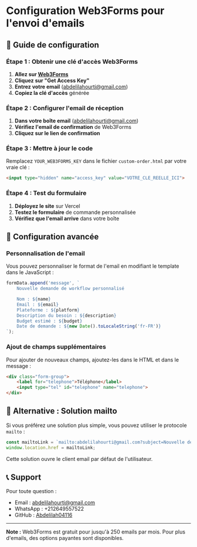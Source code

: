 # Configuration Web3Forms pour l'envoi d'emails

## 🚀 Guide de configuration

### Étape 1 : Obtenir une clé d'accès Web3Forms

1. **Allez sur [Web3Forms](https://web3forms.com/)**
2. **Cliquez sur "Get Access Key"**
3. **Entrez votre email** (abdelilahourti@gmail.com)
4. **Copiez la clé d'accès** générée

### Étape 2 : Configurer l'email de réception

1. **Dans votre boîte email** (abdelilahourti@gmail.com)
2. **Vérifiez l'email de confirmation** de Web3Forms
3. **Cliquez sur le lien de confirmation**

### Étape 3 : Mettre à jour le code

Remplacez `YOUR_WEB3FORMS_KEY` dans le fichier `custom-order.html` par votre vraie clé :

```html
<input type="hidden" name="access_key" value="VOTRE_CLE_REELLE_ICI">
```

### Étape 4 : Test du formulaire

1. **Déployez le site** sur Vercel
2. **Testez le formulaire** de commande personnalisée
3. **Vérifiez que l'email arrive** dans votre boîte

## 📧 Configuration avancée

### Personnalisation de l'email

Vous pouvez personnaliser le format de l'email en modifiant le template dans le JavaScript :

```javascript
formData.append('message', `
    Nouvelle demande de workflow personnalisé

    Nom : ${name}
    Email : ${email}
    Plateforme : ${platform}
    Description du besoin : ${description}
    Budget estimé : ${budget}
    Date de demande : ${new Date().toLocaleString('fr-FR')}
`);
```

### Ajout de champs supplémentaires

Pour ajouter de nouveaux champs, ajoutez-les dans le HTML et dans le message :

```html
<div class="form-group">
    <label for="telephone">Téléphone</label>
    <input type="tel" id="telephone" name="telephone">
</div>
```

## 🔧 Alternative : Solution mailto

Si vous préférez une solution plus simple, vous pouvez utiliser le protocole `mailto` :

```javascript
const mailtoLink = `mailto:abdelilahourti@gmail.com?subject=Nouvelle demande workflow - ${platform}&body=${encodeURIComponent(message)}`;
window.location.href = mailtoLink;
```

Cette solution ouvre le client email par défaut de l'utilisateur.

## 📞 Support

Pour toute question :
- Email : abdelilahourti@gmail.com
- WhatsApp : +212649557522
- GitHub : [Abdelilah04116](https://github.com/Abdelilah04116)

---

**Note :** Web3Forms est gratuit pour jusqu'à 250 emails par mois. Pour plus d'emails, des options payantes sont disponibles.
